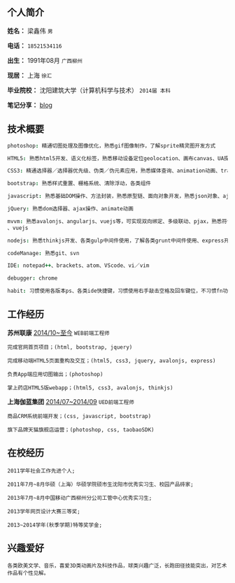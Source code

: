 
## 个人简介 ##

>
**姓名：** 梁鑫伟 ``男``  

**电话：** ``18521534116``  

**出生：** 1991年08月 ``广西柳州``  

**现居：** 上海 ``徐汇``  

**毕业院校：** 沈阳建筑大学（计算机科学与技术） ``2014届 本科``  

**笔记分享：** [blog](https://github.com/cdll/blog/issues)  

>

## 技术概要 ##

````coffee
photoshop: 精通切图处理及图像优化，熟悉gif图像制作，了解sprite精灵图开发方式  

HTML5: 熟悉html5开发、语义化标签，熟悉移动设备定位geolocation、画布canvas、UA探测、浏览器前端数据存储web storage、history前端路由机制 等  

CSS3: 精通选择器／选择器优先级、伪类／伪元素应用，熟悉媒体查询、animation动画、transform变换 等  

bootstrap: 熟悉样式重置、栅格系统、清除浮动，各类组件  

javascript: 熟悉基础DOM操作、方法封装，熟悉原型链、面向对象开发，熟悉json对象、ajax及jsonp／script跨域处理机制  

jQuery: 熟悉dom选择器、ajax操作、animate动画  

mvvm: 熟悉avalonjs、angularjs、vuejs等，可实现双向绑定、多级联动、pjax，熟悉符合AMD规范的加载器机制及shim兼容机制，遵循模块化开发
、vuejs  

nodejs: 熟悉thinkjs开发、各类gulp中间件使用，了解各类grunt中间件使用、express开发  

codeManage: 熟悉git、svn  

IDE: notepad++、brackets、atom、VScode、vi／vim  

debugger: chrome  

habit: 习惯使用各版本ps、各类ide快捷键，习惯使用右手敲击空格及回车键位，不习惯fn功能键在左下的windows键盘  

````

## 工作经历 ##

**苏州联康**
[2014/10~至今](http://www.lkhealth.cn 'http://www.lkhealth.cn')
`WEB前端工程师`

````
完成官网首页项目；(html, bootstrap, jquery)

完成移动端HTML5页面重构及交互；(html5, css3, jquery, avalonjs, express)

负责App端应用切图输出；(photoshop)

掌上药店HTML5版webapp；(html5, css3, avalonjs, thinkjs)
````

**上海伽蓝集团**
[2014/07~2014/09](http://www.jala.com.cn/ 'http://www.jala.com.cn/')
`UED前端工程师`

````
商品CRM系统前端开发；(css, javascript, bootstrap)

旗下品牌天猫旗舰店运营；(photoshop, css, taobaoSDK)
````

## 在校经历 ##

````
2011学年社会工作先进个人;  

2011年7月~8月华硕（上海）华硕学院硕市生沈阳市优秀实习生、校园产品砖家;  

2013年7月~8月中国移动广西柳州分公司工管中心优秀实习生;  

2013学年网页设计大赛三等奖;  

2013~2014学年(秋季学期)特等奖学金;  
````

## 兴趣爱好 ##

````
各类欧美文学、音乐，喜爱3D类动画片及科技作品，球类兴趣广泛，长跑田径技能突出，对艺术作品有个性见解。
````
